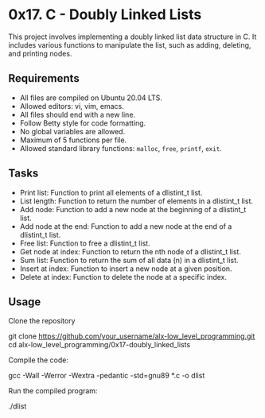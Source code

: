 # 0x17. C - Doubly Linked Lists

This project involves implementing a doubly linked list data structure in C. It includes various functions to manipulate the list, such as adding, deleting, and printing nodes.

## Requirements
- All files are compiled on Ubuntu 20.04 LTS.
- Allowed editors: vi, vim, emacs.
- All files should end with a new line.
- Follow Betty style for code formatting.
- No global variables are allowed.
- Maximum of 5 functions per file.
- Allowed standard library functions: `malloc`, `free`, `printf`, `exit`.

## Tasks
- Print list: Function to print all elements of a dlistint_t list.
- List length: Function to return the number of elements in a dlistint_t list.
- Add node: Function to add a new node at the beginning of a dlistint_t list.
- Add node at the end: Function to add a new node at the end of a dlistint_t list.
- Free list: Function to free a dlistint_t list.
- Get node at index: Function to return the nth node of a dlistint_t list.
- Sum list: Function to return the sum of all data (n) in a dlistint_t list.
- Insert at index: Function to insert a new node at a given position.
- Delete at index: Function to delete the node at a specific index.


## Usage
Clone the repository

git clone https://github.com/your_username/alx-low_level_programming.git
cd alx-low_level_programming/0x17-doubly_linked_lists

Compile the code:

gcc -Wall -Werror -Wextra -pedantic -std=gnu89 *.c -o dlist

Run the compiled program:

./dlist
